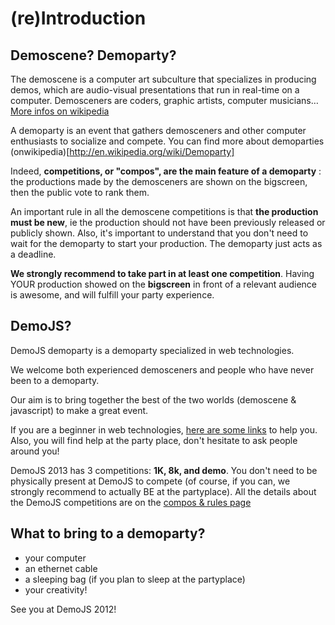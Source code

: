 
# (re)Introduction

## Demoscene? Demoparty?
The demoscene is a computer art subculture that specializes in producing demos, which are audio-visual presentations that run in real-time on a computer. Demosceners are coders, graphic artists, computer musicians… [More infos on wikipedia](http://en.wikipedia.org/wiki/Demoscene)

A demoparty is an event that gathers demosceners and other computer enthusiasts to socialize and compete. You can find more about demoparties (onwikipedia)[http://en.wikipedia.org/wiki/Demoparty] 
        
Indeed, **competitions, or "compos", are the main feature of a demoparty**&nbsp;: the productions made by the demosceners are shown on the bigscreen, then the public vote to rank them. 

An important rule in all the demoscene competitions is that **the production must be new**, ie the production should not have been previously released or publicly shown. Also, it's important to understand that you don't need to wait for the demoparty to start your production. The demoparty just acts as a deadline.

**We strongly recommend to take part in at least one competition**. Having YOUR production showed on the **bigscreen** in front of a relevant audience is awesome, and will fulfill your party experience.

## DemoJS?
DemoJS demoparty is a demoparty specialized in web technologies.

We welcome both experienced demosceners and people who have never been to a demoparty.

Our aim is to bring together the best of the two worlds (demoscene &amp; javascript) to make a great event.

If you are a beginner in web technologies, [here are some links](#tips) to help you. Also, you will find help at the party place, don't hesitate to ask people around you! 

DemoJS 2013 has 3 competitions: **1K, 8k, and demo**. You don't need to be physically present at DemoJS to compete (of course, if you can, we strongly recommend to actually BE at the partyplace). All the details about the DemoJS competitions are on the [compos & rules page](#compo)

## What to bring to a demoparty?
 * your computer
 * an ethernet cable
 * a sleeping bag (if you plan to sleep at the partyplace)
 * your creativity!
     
See you at DemoJS 2012!

